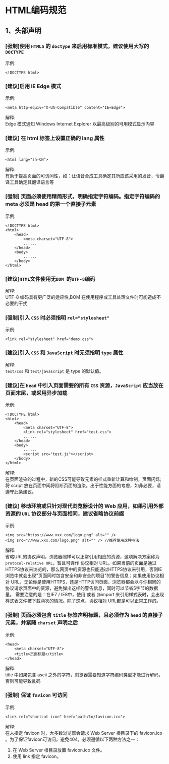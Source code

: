 # HTML编码规范

## 1、头部声明


### [强制]使用 `HTML5` 的 `doctype` 来启用标准模式，建议使用大写的 `DOCTYPE`
示例:
```
<!DOCTYPE html>
```

### [建议]启用 IE Edge 模式
示例:
```
<meta http-equiv="X-UA-Compatible" content="IE=Edge">
```
解释:  
Edge 模式通知 Windows Internet Explorer 以最高级别的可用模式显示内容

### [建议] 在 html 标签上设置正确的 lang 属性
示例:
```
<html lang="zh-CN">
```
解释:  
有助于提高页面的可访问性，如：让语音合成工具确定其所应该采用的发音，令翻译工具确定其翻译语言等

### [强制] 页面必须使用精简形式，明确指定字符编码。指定字符编码的 meta 必须是 head 的第一个直接子元素
示例:
```
<!DOCTYPE html>
<html>
    <head>
        <meta charset="UTF-8">
        ......
    </head>
    <body>
        ......
    </body>
</html>
```

### [建议]`HTML`文件使用无`BOM `的`UTF-8`编码
解释:  
UTF-8 编码具有更广泛的适应性,BOM 在使用程序或工具处理文件时可能造成不必要的干扰

### [强制]引入 `CSS` 时必须指明 `rel="stylesheet"`
示例:
```
<link rel="stylesheet" href="demo.css">
```

### [建议]引入 `CSS` 和 `JavaScript` 时无须指明 `type` 属性
解释:  
`text/css` 和 `text/javascript` 是 type 的默认值。

### [建议]在 `head` 中引入页面需要的所有 `CSS` 资源，`JavaScript` 应当放在页面末尾，或采用异步加载
示例:
```
<!DOCTYPE html>
<html>
    <head>
        <meta charset="UTF-8">
        <link rel="stylesheet" href="test.css">
        ......
    </head>
    <body>
        ......
        <script src="test.js"></script>
    </body>
</html>
```
解释:  
在页面渲染的过程中，新的CSS可能导致元素的样式重新计算和绘制，页面闪烁;将 script 放在页面中间将阻断页面的渲染。出于性能方面的考虑，如非必要，请遵守此条建议。

### [建议] 移动环境或只针对现代浏览器设计的 Web 应用，如果引用外部资源的 `URL` 协议部分与页面相同，建议省略协议前缀
示例:
```
<img src="https://www.xxx.com/logo.png" alt="" /> 
<img src="//www.xxx.com/logo.png" alt="" /> //推荐使用这种写法
```
解释:  
省略URL的协议声明，浏览器照样可以正常引用相应的资源，这项解决方案称为`protocol-relative URL`，暂且可译作 协议相对 URL。如果当前的页面是通过HTTPS协议来浏览的，那么网页中的资源也只能通过HTTPS协议来引用，否则IE浏览中就会出现"页面同时包含安全和非安全的项目"的警告信息；如果使用协议相对 URL，无论你是使用HTTPS，还是HTTP访问页面，浏览器都会以与你相同的协议请求页面中的资源，避免弹出这样的警告信息，同时可以节省5字节的数据量。
需要注意的是：在IE7 / IE8中，使用 <link> 或者 @import 来引用样式表时，会出现样式表文件被下载两次的情况。除了这点，协议相对 URL都是可以正常工作的。

### [强制] 页面必须包含 `title` 标签声明标题，且必须作为 `head` 的直接子元素，并紧随 `charset` 声明之后
示例:
```
<head>
    <meta charset="UTF-8">
    <title>页面标题</title>
</head>
```
解释:  
title 中如果包含 ascii 之外的字符，浏览器需要知道字符编码类型才能进行解码，否则可能导致乱码

### [强制] 保证 `favicon` 可访问
示例:
```
<link rel="shortcut icon" href="path/to/favicon.ico">
```
解释:  
在未指定 favicon 时，大多数浏览器会请求 Web Server 根目录下的 favicon.ico 。为了保证favicon可访问，避免404，必须遵循以下两种方法之一：  

1. 在 Web Server 根目录放置 favicon.ico 文件。  
2. 使用 link 指定 favicon。  

